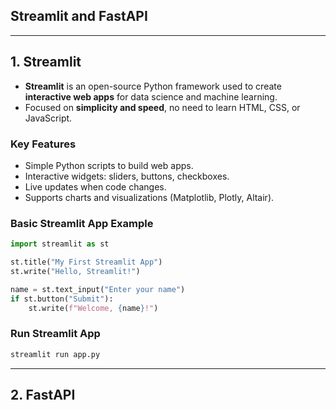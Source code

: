 ## Streamlit and FastAPI

---

## 1. Streamlit  

- **Streamlit** is an open-source Python framework used to create **interactive web apps** for data science and machine learning.  
- Focused on **simplicity and speed**, no need to learn HTML, CSS, or JavaScript.  

### Key Features

- Simple Python scripts to build web apps.  
- Interactive widgets: sliders, buttons, checkboxes.  
- Live updates when code changes.  
- Supports charts and visualizations (Matplotlib, Plotly, Altair).  

### Basic Streamlit App Example

```python
import streamlit as st

st.title("My First Streamlit App")
st.write("Hello, Streamlit!")

name = st.text_input("Enter your name")
if st.button("Submit"):
    st.write(f"Welcome, {name}!")
```

### Run Streamlit App

```bash
streamlit run app.py
```

---

## 2. FastAPI
